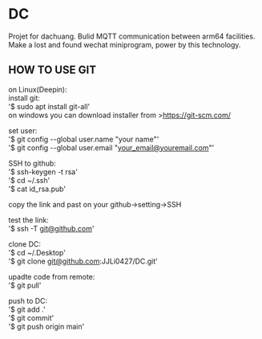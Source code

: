 # DC
Projet for dachuang. Bulid MQTT communication between arm64 facilities. Make a lost and found wechat miniprogram, power by this technology.  

## HOW TO USE GIT 
on Linux(Deepin):  
install git:  
'$ sudo apt install git-all'  
on windows you can download installer from >https://git-scm.com/

set user:  
'$ git config --global user.name "your name"'  
'$ git config --global user.email "your_email@youremail.com"'  

SSH to github:  
'$ ssh-keygen -t rsa'  
'$ cd ~/.ssh'  
'$ cat id_rsa.pub'  

copy the link and past on your github->setting->SSH  

test the link:  
'$ ssh -T git@github.com'  

clone DC:  
'$ cd ~/.Desktop'  
'$ git clone git@github.com:JJLi0427/DC.git'  

upadte code from remote:  
'$ git pull'  

push to DC:  
'$ git add .'  
'$ git commit'  
'$ git push origin main'
